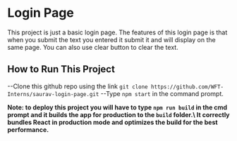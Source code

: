 # **Login Page**

This project is just a basic login page. The features of this login page is that when you submit the text you entered it submit it and will display on the same page. You can also use clear button to clear the text.

## **How to Run This Project**

--Clone this github repo using the link `git clone https://github.com/WFT-Interns/saurav-login-page.git`
--Type `npm start` in the command prompt.

**Note: to deploy this project you will have to type `npm run build` in the cmd prompt and it builds the app for production to the `build` folder.\ It correctly bundles React in production mode and optimizes the build for the best performance.**
